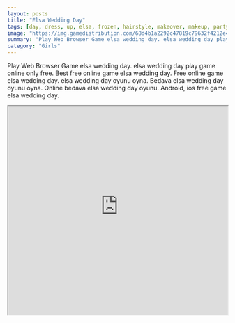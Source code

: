 ```yaml
---
layout: posts
title: "Elsa Wedding Day"
tags: [day, dress, up, elsa, frozen, hairstyle, makeover, makeup, party, wedding, free, online, games, oyna, game, free, games, play, play, games]
image: "https://img.gamedistribution.com/68d4b1a2292c47819c79632f4212e482.jpg"
summary: "Play Web Browser Game elsa wedding day. elsa wedding day play game online only free. Best free online game elsa wedding day. Free online game elsa wedding day. elsa wedding day oyunu oyna. Bedava elsa wedding day oyunu oyna. Online bedava elsa wedding day oyunu. Android, ios free game elsa wedding day."
category: "Girls"
---
```


Play Web Browser Game elsa wedding day. elsa wedding day play game online only free. Best free online game elsa wedding day. Free online game elsa wedding day. elsa wedding day oyunu oyna. Bedava elsa wedding day oyunu oyna. Online bedava elsa wedding day oyunu. Android, ios free game elsa wedding day.

<iframe width="100%" height="480px;" src="https://flash.gamedistribution.com?game=68d4b1a2292c47819c79632f4212e482"></iframe>